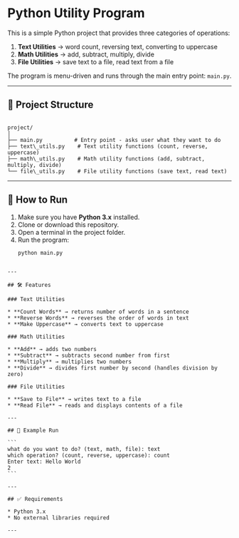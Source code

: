 
# Python Utility Program

This is a simple Python project that provides three categories of operations:

1. **Text Utilities** → word count, reversing text, converting to uppercase  
2. **Math Utilities** → add, subtract, multiply, divide  
3. **File Utilities** → save text to a file, read text from a file  

The program is menu-driven and runs through the main entry point: `main.py`.

---

## 📂 Project Structure
```

project/
│
├── main.py          # Entry point - asks user what they want to do
├── text\_utils.py    # Text utility functions (count, reverse, uppercase)
├── math\_utils.py    # Math utility functions (add, subtract, multiply, divide)
└── file\_utils.py    # File utility functions (save text, read text)

````

---

## 🚀 How to Run
1. Make sure you have **Python 3.x** installed.  
2. Clone or download this repository.  
3. Open a terminal in the project folder.  
4. Run the program:
   ```bash
   python main.py
````

---

## 🛠 Features

### Text Utilities

* **Count Words** → returns number of words in a sentence
* **Reverse Words** → reverses the order of words in text
* **Make Uppercase** → converts text to uppercase

### Math Utilities

* **Add** → adds two numbers
* **Subtract** → subtracts second number from first
* **Multiply** → multiplies two numbers
* **Divide** → divides first number by second (handles division by zero)

### File Utilities

* **Save to File** → writes text to a file
* **Read File** → reads and displays contents of a file

---

## 📝 Example Run

```
what do you want to do? (text, math, file): text
which operation? (count, reverse, uppercase): count
Enter text: Hello World
2
```

---

## ✅ Requirements

* Python 3.x
* No external libraries required

---




